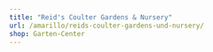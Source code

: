 ```yaml
---
title: "Reid's Coulter Gardens & Nursery"
url: /amarillo/reids-coulter-gardens-und-nursery/
shop: Garten-Center
---
```

